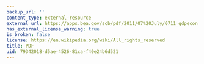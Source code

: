 ```yaml
---
backup_url: ''
content_type: external-resource
external_url: https://apps.bea.gov/scb/pdf/2011/07%20July/0711_gdpecon.pdf
has_external_license_warning: true
is_broken: false
license: https://en.wikipedia.org/wiki/All_rights_reserved
title: PDF
uid: 79342018-d5ae-4526-81ca-f40e24b6d521
---
```

